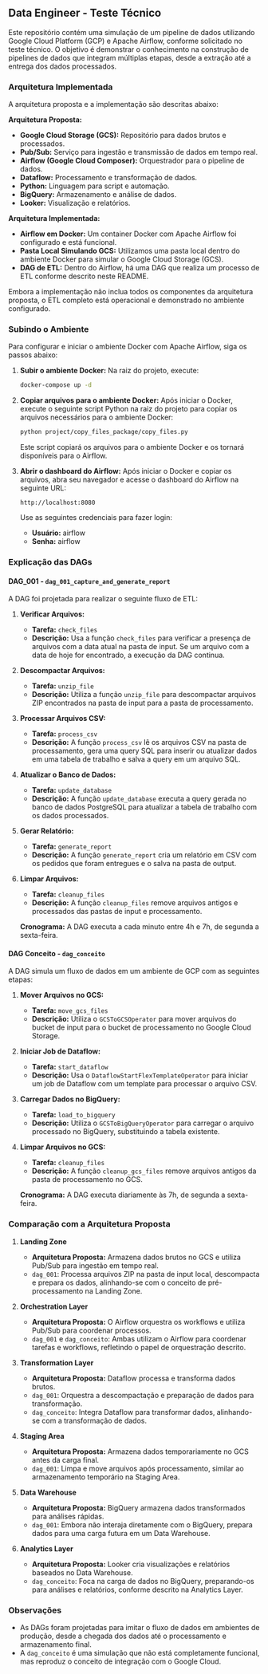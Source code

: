 ## **Data Engineer - Teste Técnico**

Este repositório contém uma simulação de um pipeline de dados utilizando Google Cloud Platform (GCP) e Apache Airflow, conforme solicitado no teste técnico. O objetivo é demonstrar o conhecimento na construção de pipelines de dados que integram múltiplas etapas, desde a extração até a entrega dos dados processados.

### **Arquitetura Implementada**

A arquitetura proposta e a implementação são descritas abaixo:

**Arquitetura Proposta:**
- **Google Cloud Storage (GCS):** Repositório para dados brutos e processados.
- **Pub/Sub:** Serviço para ingestão e transmissão de dados em tempo real.
- **Airflow (Google Cloud Composer):** Orquestrador para o pipeline de dados.
- **Dataflow:** Processamento e transformação de dados.
- **Python:** Linguagem para script e automação.
- **BigQuery:** Armazenamento e análise de dados.
- **Looker:** Visualização e relatórios.

**Arquitetura Implementada:**
- **Airflow em Docker:** Um container Docker com Apache Airflow foi configurado e está funcional. 
- **Pasta Local Simulando GCS:** Utilizamos uma pasta local dentro do ambiente Docker para simular o Google Cloud Storage (GCS). 
- **DAG de ETL:** Dentro do Airflow, há uma DAG que realiza um processo de ETL conforme descrito neste README. 

Embora a implementação não inclua todos os componentes da arquitetura proposta, o ETL completo está operacional e demonstrado no ambiente configurado.


### **Subindo o Ambiente**

Para configurar e iniciar o ambiente Docker com Apache Airflow, siga os passos abaixo:


1. **Subir o ambiente Docker:**
   Na raiz do projeto, execute:
   ```bash
   docker-compose up -d
   ```

2. **Copiar arquivos para o ambiente Docker:**
   Após iniciar o Docker, execute o seguinte script Python na raiz do projeto para copiar os arquivos necessários para o ambiente Docker:
   ```bash
   python project/copy_files_package/copy_files.py
   ```
   Este script copiará os arquivos para o ambiente Docker e os tornará disponíveis para o Airflow.

3. **Abrir o dashboard do Airflow:**
   Após iniciar o Docker e copiar os arquivos, abra seu navegador e acesse o dashboard do Airflow na seguinte URL:
   ```
   http://localhost:8080
   ```
   Use as seguintes credenciais para fazer login:
   - **Usuário:** airflow
   - **Senha:** airflow

### **Explicação das DAGs**

#### **DAG_001 - `dag_001_capture_and_generate_report`**

A DAG foi projetada para realizar o seguinte fluxo de ETL:

1. **Verificar Arquivos:**
   - **Tarefa:** `check_files`
   - **Descrição:** Usa a função `check_files` para verificar a presença de arquivos com a data atual na pasta de input. Se um arquivo com a data de hoje for encontrado, a execução da DAG continua.

2. **Descompactar Arquivos:**
   - **Tarefa:** `unzip_file`
   - **Descrição:** Utiliza a função `unzip_file` para descompactar arquivos ZIP encontrados na pasta de input para a pasta de processamento.

3. **Processar Arquivos CSV:**
   - **Tarefa:** `process_csv`
   - **Descrição:** A função `process_csv` lê os arquivos CSV na pasta de processamento, gera uma query SQL para inserir ou atualizar dados em uma tabela de trabalho e salva a query em um arquivo SQL.

4. **Atualizar o Banco de Dados:**
   - **Tarefa:** `update_database`
   - **Descrição:** A função `update_database` executa a query gerada no banco de dados PostgreSQL para atualizar a tabela de trabalho com os dados processados.

5. **Gerar Relatório:**
   - **Tarefa:** `generate_report`
   - **Descrição:** A função `generate_report` cria um relatório em CSV com os pedidos que foram entregues e o salva na pasta de output.

6. **Limpar Arquivos:**
   - **Tarefa:** `cleanup_files`
   - **Descrição:** A função `cleanup_files` remove arquivos antigos e processados das pastas de input e processamento.

   **Cronograma:** A DAG executa a cada minuto entre 4h e 7h, de segunda a sexta-feira.

#### **DAG Conceito - `dag_conceito`**

A DAG simula um fluxo de dados em um ambiente de GCP com as seguintes etapas:

1. **Mover Arquivos no GCS:**
   - **Tarefa:** `move_gcs_files`
   - **Descrição:** Utiliza o `GCSToGCSOperator` para mover arquivos do bucket de input para o bucket de processamento no Google Cloud Storage.

2. **Iniciar Job de Dataflow:**
   - **Tarefa:** `start_dataflow`
   - **Descrição:** Usa o `DataflowStartFlexTemplateOperator` para iniciar um job de Dataflow com um template para processar o arquivo CSV.

3. **Carregar Dados no BigQuery:**
   - **Tarefa:** `load_to_bigquery`
   - **Descrição:** Utiliza o `GCSToBigQueryOperator` para carregar o arquivo processado no BigQuery, substituindo a tabela existente.

4. **Limpar Arquivos no GCS:**
   - **Tarefa:** `cleanup_files`
   - **Descrição:** A função `cleanup_gcs_files` remove arquivos antigos da pasta de processamento no GCS.

   **Cronograma:** A DAG executa diariamente às 7h, de segunda a sexta-feira.

### **Comparação com a Arquitetura Proposta**

1. **Landing Zone**
   - **Arquitetura Proposta:** Armazena dados brutos no GCS e utiliza Pub/Sub para ingestão em tempo real.
   - `dag_001`: Processa arquivos ZIP na pasta de input local, descompacta e prepara os dados, alinhando-se com o conceito de pré-processamento na Landing Zone.

2. **Orchestration Layer**
   - **Arquitetura Proposta:** O Airflow orquestra os workflows e utiliza Pub/Sub para coordenar processos.
   - `dag_001` e `dag_conceito`: Ambas utilizam o Airflow para coordenar tarefas e workflows, refletindo o papel de orquestração descrito.

3. **Transformation Layer**
   - **Arquitetura Proposta:** Dataflow processa e transforma dados brutos.
   - `dag_001`: Orquestra a descompactação e preparação de dados para transformação. 
    -  `dag_conceito`: Integra Dataflow para transformar dados, alinhando-se com a transformação de dados.

4. **Staging Area**
   - **Arquitetura Proposta:** Armazena dados temporariamente no GCS antes da carga final.
   - `dag_001`: Limpa e move arquivos após processamento, similar ao armazenamento temporário na Staging Area.

5. **Data Warehouse**
   - **Arquitetura Proposta:** BigQuery armazena dados transformados para análises rápidas.
   - `dag_001`: Embora não interaja diretamente com o BigQuery, prepara dados para uma carga futura em um Data Warehouse.

6. **Analytics Layer**
   - **Arquitetura Proposta:** Looker cria visualizações e relatórios baseados no Data Warehouse.
   - `dag_conceito`: Foca na carga de dados no BigQuery, preparando-os para análises e relatórios, conforme descrito na Analytics Layer.

### **Observações**

- As DAGs foram projetadas para imitar o fluxo de dados em ambientes de produção, desde a chegada dos dados até o processamento e armazenamento final.
- A `dag_conceito` é uma simulação que não está completamente funcional, mas reproduz o conceito de integração com o Google Cloud.